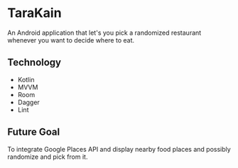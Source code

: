 # TaraKain

An Android application that let's you pick a randomized restaurant whenever you want to decide where to eat. 

## Technology
- Kotlin
- MVVM
- Room
- Dagger
- Lint

## Future Goal
To integrate Google Places API and display nearby food places and possibly randomize and pick from it.
